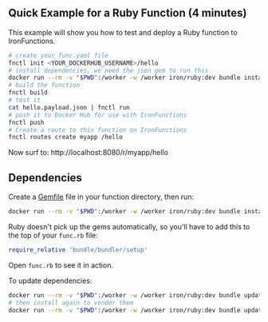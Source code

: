 ## Quick Example for a Ruby Function (4 minutes)

This example will show you how to test and deploy a Ruby function to IronFunctions.

```sh
# create your func.yaml file
fnctl init <YOUR_DOCKERHUB_USERNAME>/hello
# install dependencies, we need the json gem to run this
docker run --rm -v "$PWD":/worker -w /worker iron/ruby:dev bundle install --standalone --clean
# build the function
fnctl build
# test it
cat hello.payload.json | fnctl run
# push it to Docker Hub for use with IronFunctions
fnctl push
# Create a route to this function on IronFunctions
fnctl routes create myapp /hello
```

Now surf to: http://localhost:8080/r/myapp/hello

## Dependencies

Create a [Gemfile](http://bundler.io/gemfile.html) file in your function directory, then run:

```sh
docker run --rm -v "$PWD":/worker -w /worker iron/ruby:dev bundle install --standalone --clean
```

Ruby doesn't pick up the gems automatically, so you'll have to add this to the top of your `func.rb` file:

```ruby
require_relative 'bundle/bundler/setup'
```

Open `func.rb` to see it in action.

To update dependencies:

```sh
docker run --rm -v "$PWD":/worker -w /worker iron/ruby:dev bundle update
# then install again to vendor them
docker run --rm -v "$PWD":/worker -w /worker iron/ruby:dev bundle update
```
